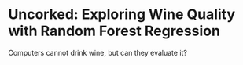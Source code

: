 # Uncorked: Exploring Wine Quality with Random Forest Regression

Computers cannot drink wine, but can they evaluate it?
